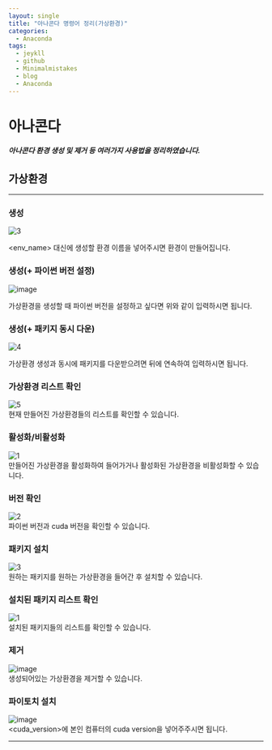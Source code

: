 ```yaml
---
layout: single
title: "아나콘다 명령어 정리(가상환경)"
categories:
  - Anaconda
tags:
  - jeykll
  - github
  - Minimalmistakes
  - blog
  - Anaconda
---
```


# 아나콘다
##### 아나콘다 환경 생성 및 제거 등 여러가지 사용법을 정리하였습니다.

## 가상환경
---
### 생성

![3](https://user-images.githubusercontent.com/61397479/81694548-69428e80-949c-11ea-82b2-b9de4985668d.PNG)

<env_name> 대신에 생성할 환경 이름을 넣어주시면 환경이 만들어집니다.

### 생성(+ 파이썬 버전 설정)

![image](https://user-images.githubusercontent.com/61397479/81696288-aad43900-949e-11ea-8827-b9ad29c5fe0b.png)  

가상환경을 생성할 때 파이썬 버전을 설정하고 싶다면 위와 같이 입력하시면 됩니다.

### 생성(+ 패키지 동시 다운)  

![4](https://user-images.githubusercontent.com/61397479/81696459-dfe08b80-949e-11ea-9efe-eb6874c99538.PNG)  

가상환경 생성과 동시에 패키지를 다운받으려면 뒤에 연속하여 입력하시면 됩니다.  

### 가상환경 리스트 확인  
![5](https://user-images.githubusercontent.com/61397479/81696529-fa1a6980-949e-11ea-84dd-add349a7675b.PNG)  
현재 만들어진 가상환경들의 리스트를 확인할 수 있습니다.  

### 활성화/비활성화  
![1](https://user-images.githubusercontent.com/61397479/81696733-4a91c700-949f-11ea-8004-bb14b09eab57.png)  
만들어진 가상환경을 활성화하여 들어가거나 활성화된 가상환경을 비활성화할 수 있습니다.  

### 버전 확인  
![2](https://user-images.githubusercontent.com/61397479/81697465-018e4280-94a0-11ea-8a1b-2aa0da06edb2.png)  
파이썬 버전과 cuda 버전을 확인할 수 있습니다.  

### 패키지 설치  
![3](https://user-images.githubusercontent.com/61397479/81697639-24b8f200-94a0-11ea-8608-c76a0dda0eec.PNG)  
원하는 패키지를 원하는 가상환경을 들어간 후 설치할 수 있습니다.  

### 설치된 패키지 리스트 확인  
![1](https://user-images.githubusercontent.com/61397479/81697769-3b5f4900-94a0-11ea-94bb-087d1682c708.PNG)  
설치된 패키지들의 리스트를 확인할 수 있습니다.

### 제거  
![image](https://user-images.githubusercontent.com/61397479/81697878-4e721900-94a0-11ea-808b-31bf47fdb725.png)  
생성되어있는 가상환경을 제거할 수 있습니다.  

### 파이토치 설치  
![image](https://user-images.githubusercontent.com/61397479/81698051-6d70ab00-94a0-11ea-912f-5550a30a735d.png)  
<cuda_version>에 본인 컴퓨터의 cuda version을 넣어주주시면 됩니다.  


---
